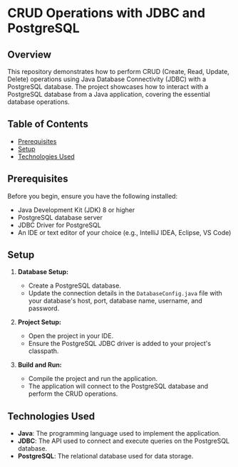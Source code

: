 
# CRUD Operations with JDBC and PostgreSQL

## Overview

This repository demonstrates how to perform CRUD (Create, Read, Update, Delete) operations using Java Database Connectivity (JDBC) with a PostgreSQL database. The project showcases how to interact with a PostgreSQL database from a Java application, covering the essential database operations.

## Table of Contents

- [Prerequisites](#prerequisites)
- [Setup](#setup)
- [Technologies Used](#technologies-used)

## Prerequisites

Before you begin, ensure you have the following installed:

- Java Development Kit (JDK) 8 or higher
- PostgreSQL database server
- JDBC Driver for PostgreSQL
- An IDE or text editor of your choice (e.g., IntelliJ IDEA, Eclipse, VS Code)

## Setup

1. **Database Setup:**
   - Create a PostgreSQL database.
   - Update the connection details in the `DatabaseConfig.java` file with your database's host, port, database name, username, and password.

2. **Project Setup:**
   - Open the project in your IDE.
   - Ensure the PostgreSQL JDBC driver is added to your project's classpath.

3. **Build and Run:**
   - Compile the project and run the application.
   - The application will connect to the PostgreSQL database and perform the CRUD operations.


## Technologies Used

- **Java**: The programming language used to implement the application.
- **JDBC**: The API used to connect and execute queries on the PostgreSQL database.
- **PostgreSQL**: The relational database used for data storage.
